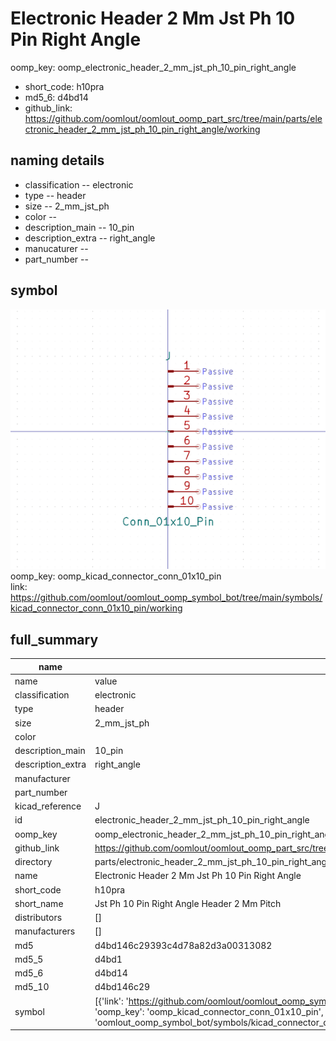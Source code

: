 # Electronic Header 2 Mm Jst Ph 10 Pin Right Angle
oomp_key: oomp_electronic_header_2_mm_jst_ph_10_pin_right_angle 

  
* short_code: h10pra
* md5_6: d4bd14  
* github_link: https://github.com/oomlout/oomlout_oomp_part_src/tree/main/parts/electronic_header_2_mm_jst_ph_10_pin_right_angle/working  
## naming details
* classification -- electronic
* type -- header
* size -- 2_mm_jst_ph
* color -- 
* description_main -- 10_pin
* description_extra -- right_angle
* manucaturer -- 
* part_number -- 



## symbol

![](symbol/0/working/working_600.png)  
oomp_key: oomp_kicad_connector_conn_01x10_pin  
link: https://github.com/oomlout/oomlout_oomp_symbol_bot/tree/main/symbols/kicad_connector_conn_01x10_pin/working  


## full_summary
| name | value | 
| --- | --- | 
| name | value | 
| classification | electronic | 
| type | header | 
| size | 2_mm_jst_ph | 
| color |  | 
| description_main | 10_pin | 
| description_extra | right_angle | 
| manufacturer |  | 
| part_number |  | 
| kicad_reference | J | 
| id | electronic_header_2_mm_jst_ph_10_pin_right_angle | 
| oomp_key | oomp_electronic_header_2_mm_jst_ph_10_pin_right_angle | 
| github_link | https://github.com/oomlout/oomlout_oomp_part_src/tree/main/parts/electronic_header_2_mm_jst_ph_10_pin_right_angle/working | 
| directory | parts/electronic_header_2_mm_jst_ph_10_pin_right_angle | 
| name | Electronic Header 2 Mm Jst Ph 10 Pin Right Angle | 
| short_code | h10pra | 
| short_name | Jst Ph 10 Pin Right Angle Header 2 Mm Pitch | 
| distributors | [] | 
| manufacturers | [] | 
| md5 | d4bd146c29393c4d78a82d3a00313082 | 
| md5_5 | d4bd1 | 
| md5_6 | d4bd14 | 
| md5_10 | d4bd146c29 | 
| symbol | [{'link': 'https://github.com/oomlout/oomlout_oomp_symbol_bot/tree/main/symbols/kicad_connector_conn_01x10_pin', 'oomp_key': 'oomp_kicad_connector_conn_01x10_pin', 'directory': 'oomlout_oomp_symbol_bot/symbols/kicad_connector_conn_01x10_pin//working/working.kicad_sym'}] | 
